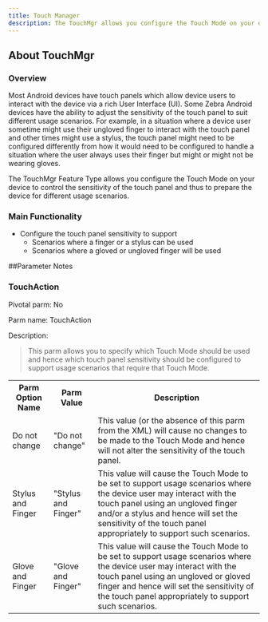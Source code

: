 ```yaml
---
title: Touch Manager
description: The TouchMgr allows you configure the Touch Mode on your device (ex. Finger or Stylus)
---
```


## About TouchMgr

### Overview

Most Android devices have touch panels which allow device users to interact with the device via a rich User Interface (UI). Some Zebra Android devices have the ability to adjust the sensitivity of the touch panel to suit different usage scenarios. For example, in a situation where a device user sometime might use their ungloved finger to interact with the touch panel and other times might use a stylus, the touch panel might need to be configured differently from how it would need to be configured to handle a situation where the user always uses their finger but might or might not be wearing gloves.

The TouchMgr Feature Type allows you configure the Touch Mode on your device to control the sensitivity of the touch panel and thus to prepare the device for different usage scenarios.

### Main Functionality

* Configure the touch panel sensitivity to support
	* Scenarios where a finger or a stylus can be used
	* Scenarios where a gloved or ungloved finger will be used

##Parameter Notes
### TouchAction
Pivotal parm: No

Parm name: TouchAction

Description: 

>This parm allows you to specify which Touch Mode should be used and hence which touch panel sensitivity should be configured to support usage scenarios that require that Touch Mode.

<div class="parm-table">
 <table>
	<tr>
		<th>Parm Option Name</th>
		<th>Parm Value</th>
		<th>Description</th>
	</tr>
  <tr>
    <td>Do not change</td>
    <td>"Do not change"</td>
	<td>This value (or the absence of this parm from the XML) will cause no changes to be made to the Touch Mode and hence will not alter the sensitivity of the touch panel.</td>
  </tr>
  <tr>
    <td>Stylus and Finger</td>
    <td>"Stylus and Finger"</td>
	<td>This value will cause the Touch Mode to be set to support usage scenarios where the device user may interact with the touch panel using an ungloved finger and/or a stylus and hence will set the sensitivity of the touch panel appropriately to support such scenarios.</td>
  </tr>
  <tr>
    <td>Glove and Finger</td>
    <td>"Glove and Finger"</td>
	<td>This value will cause the Touch Mode to be set to support usage scenarios where the device user may interact with the touch panel using an ungloved or gloved finger and hence will set the sensitivity of the touch panel appropriately to support such scenarios.</td>
  </tr>
</table>
</div>	

